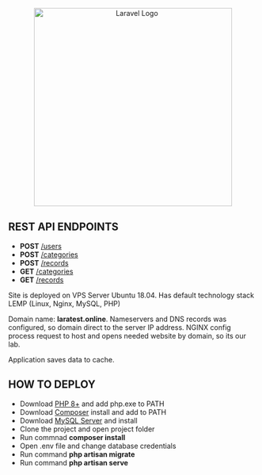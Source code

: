 <p align="center"><a href="https://laravel.com" target="_blank"><img src="https://raw.githubusercontent.com/laravel/art/master/logo-lockup/5%20SVG/2%20CMYK/1%20Full%20Color/laravel-logolockup-cmyk-red.svg" width="400" alt="Laravel Logo"></a></p>

## REST API ENDPOINTS

- **POST** [/users](http://laratest.online/api/v1/users)
- **POST** [/categories](http://laratest.online/api/v1/categories)
- **POST** [/records](http://laratest.online/api/v1/records)
- **GET** [/categories](http://laratest.online/api/v1/categories)
- **GET** [/records](http://laratest.online/api/v1/records)

Site is deployed on VPS Server Ubuntu 18.04. Has default technology stack LEMP (Linux, Nginx, MySQL, PHP)

Domain name: **laratest.online**. Nameservers and DNS records was configured, so domain direct to the server IP address. NGINX config process request to host and opens needed website by domain, so its our lab.

Application saves data to cache.

## HOW TO DEPLOY
- Download [PHP 8+](https://www.php.net/downloads) and add php.exe to PATH
- Download [Composer](https://getcomposer.org/download/) install and add to PATH
- Download [MySQL Server](https://dev.mysql.com/downloads/mysql/) and install
- Clone the project and open project folder
- Run commnad **composer install**
- Open .env file and change database credentials
- Run command **php artisan migrate**
- Run command **php artisan serve**
